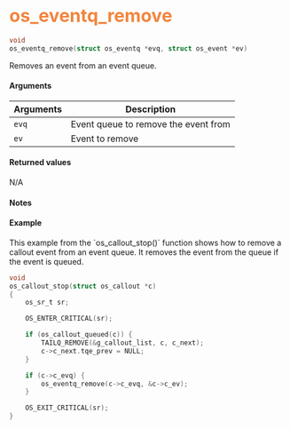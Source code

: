 ## <font color="#F2853F" style="font-size:24pt"> os_eventq_remove</font>

```c
void
os_eventq_remove(struct os_eventq *evq, struct os_event *ev)
```

Removes an event from an event queue.


#### Arguments

| Arguments | Description |
|-----------|-------------|
| `evq` |  Event queue to remove the event from |
| `ev` |  Event to remove  |


#### Returned values

N/A

#### Notes


#### Example

<Add text to set up the context for the example here>
This example from the `os_callout_stop()` function shows how to remove a callout event from an event queue. It removes
the event from the queue if the event is queued.

```c
void
os_callout_stop(struct os_callout *c)
{
    os_sr_t sr;

    OS_ENTER_CRITICAL(sr);

    if (os_callout_queued(c)) {
        TAILQ_REMOVE(&g_callout_list, c, c_next);
        c->c_next.tqe_prev = NULL;
    }

    if (c->c_evq) {
        os_eventq_remove(c->c_evq, &c->c_ev);
    }

    OS_EXIT_CRITICAL(sr);
}
```

